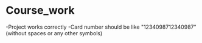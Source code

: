 # Course_work
-Project works correctly 
-Card number should be like "1234098712340987"(without spaces or any other symbols)
